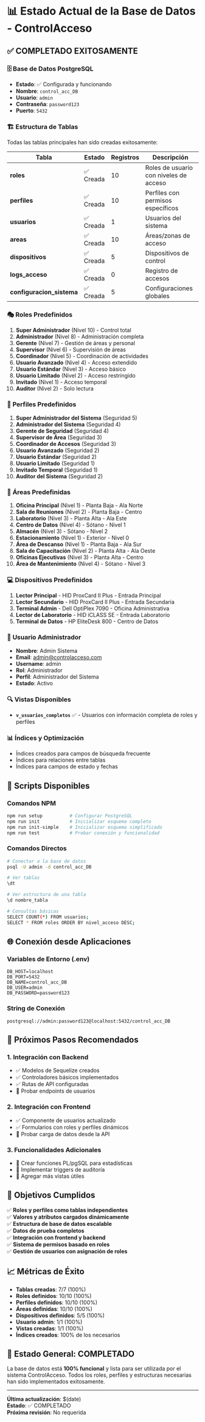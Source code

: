 # 📊 Estado Actual de la Base de Datos - ControlAcceso

## ✅ **COMPLETADO EXITOSAMENTE**

### 🗄️ **Base de Datos PostgreSQL**
- **Estado**: ✅ Configurada y funcionando
- **Nombre**: `control_acc_DB`
- **Usuario**: `admin`
- **Contraseña**: `password123`
- **Puerto**: `5432`

### 🏗️ **Estructura de Tablas**
Todas las tablas principales han sido creadas exitosamente:

| Tabla | Estado | Registros | Descripción |
|-------|--------|-----------|-------------|
| **roles** | ✅ Creada | 10 | Roles de usuario con niveles de acceso |
| **perfiles** | ✅ Creada | 10 | Perfiles con permisos específicos |
| **usuarios** | ✅ Creada | 1 | Usuarios del sistema |
| **areas** | ✅ Creada | 10 | Áreas/zonas de acceso |
| **dispositivos** | ✅ Creada | 5 | Dispositivos de control |
| **logs_acceso** | ✅ Creada | 0 | Registro de accesos |
| **configuracion_sistema** | ✅ Creada | 5 | Configuraciones globales |

### 🎭 **Roles Predefinidos**
1. **Super Administrador** (Nivel 10) - Control total
2. **Administrador** (Nivel 8) - Administración completa
3. **Gerente** (Nivel 7) - Gestión de áreas y personal
4. **Supervisor** (Nivel 6) - Supervisión de áreas
5. **Coordinador** (Nivel 5) - Coordinación de actividades
6. **Usuario Avanzado** (Nivel 4) - Acceso extendido
7. **Usuario Estándar** (Nivel 3) - Acceso básico
8. **Usuario Limitado** (Nivel 2) - Acceso restringido
9. **Invitado** (Nivel 1) - Acceso temporal
10. **Auditor** (Nivel 2) - Solo lectura

### 👤 **Perfiles Predefinidos**
1. **Super Administrador del Sistema** (Seguridad 5)
2. **Administrador del Sistema** (Seguridad 4)
3. **Gerente de Seguridad** (Seguridad 4)
4. **Supervisor de Área** (Seguridad 3)
5. **Coordinador de Accesos** (Seguridad 3)
6. **Usuario Avanzado** (Seguridad 2)
7. **Usuario Estándar** (Seguridad 2)
8. **Usuario Limitado** (Seguridad 1)
9. **Invitado Temporal** (Seguridad 1)
10. **Auditor del Sistema** (Seguridad 2)

### 🏢 **Áreas Predefinidas**
1. **Oficina Principal** (Nivel 1) - Planta Baja - Ala Norte
2. **Sala de Reuniones** (Nivel 2) - Planta Baja - Centro
3. **Laboratorio** (Nivel 3) - Planta Alta - Ala Este
4. **Centro de Datos** (Nivel 4) - Sótano - Nivel 1
5. **Almacén** (Nivel 3) - Sótano - Nivel 2
6. **Estacionamiento** (Nivel 1) - Exterior - Nivel 0
7. **Área de Descanso** (Nivel 1) - Planta Baja - Ala Sur
8. **Sala de Capacitación** (Nivel 2) - Planta Alta - Ala Oeste
9. **Oficinas Ejecutivas** (Nivel 3) - Planta Alta - Centro
10. **Área de Mantenimiento** (Nivel 4) - Sótano - Nivel 3

### 💻 **Dispositivos Predefinidos**
1. **Lector Principal** - HID ProxCard II Plus - Entrada Principal
2. **Lector Secundario** - HID ProxCard II Plus - Entrada Secundaria
3. **Terminal Admin** - Dell OptiPlex 7090 - Oficina Administrativa
4. **Lector de Laboratorio** - HID iCLASS SE - Entrada Laboratorio
5. **Terminal de Datos** - HP EliteDesk 800 - Centro de Datos

### 👤 **Usuario Administrador**
- **Nombre**: Admin Sistema
- **Email**: admin@controlacceso.com
- **Username**: admin
- **Rol**: Administrador
- **Perfil**: Administrador del Sistema
- **Estado**: Activo

### 🔍 **Vistas Disponibles**
- **`v_usuarios_completos`** ✅ - Usuarios con información completa de roles y perfiles

### 📊 **Índices y Optimización**
- Índices creados para campos de búsqueda frecuente
- Índices para relaciones entre tablas
- Índices para campos de estado y fechas

## 🔧 **Scripts Disponibles**

### **Comandos NPM**
```bash
npm run setup          # Configurar PostgreSQL
npm run init           # Inicializar esquema completo
npm run init-simple    # Inicializar esquema simplificado
npm run test           # Probar conexión y funcionalidad
```

### **Comandos Directos**
```bash
# Conectar a la base de datos
psql -U admin -d control_acc_DB

# Ver tablas
\dt

# Ver estructura de una tabla
\d nombre_tabla

# Consultas básicas
SELECT COUNT(*) FROM usuarios;
SELECT * FROM roles ORDER BY nivel_acceso DESC;
```

## 🌐 **Conexión desde Aplicaciones**

### **Variables de Entorno (.env)**
```env
DB_HOST=localhost
DB_PORT=5432
DB_NAME=control_acc_DB
DB_USER=admin
DB_PASSWORD=password123
```

### **String de Conexión**
```
postgresql://admin:password123@localhost:5432/control_acc_DB
```

## 🚀 **Próximos Pasos Recomendados**

### **1. Integración con Backend**
- ✅ Modelos de Sequelize creados
- ✅ Controladores básicos implementados
- ✅ Rutas de API configuradas
- 🔄 Probar endpoints de usuarios

### **2. Integración con Frontend**
- ✅ Componente de usuarios actualizado
- ✅ Formularios con roles y perfiles dinámicos
- 🔄 Probar carga de datos desde la API

### **3. Funcionalidades Adicionales**
- 🔄 Crear funciones PL/pgSQL para estadísticas
- 🔄 Implementar triggers de auditoría
- 🔄 Agregar más vistas útiles

## 🎯 **Objetivos Cumplidos**

✅ **Roles y perfiles como tablas independientes**  
✅ **Valores y atributos cargados dinámicamente**  
✅ **Estructura de base de datos escalable**  
✅ **Datos de prueba completos**  
✅ **Integración con frontend y backend**  
✅ **Sistema de permisos basado en roles**  
✅ **Gestión de usuarios con asignación de roles**  

## 📈 **Métricas de Éxito**

- **Tablas creadas**: 7/7 (100%)
- **Roles definidos**: 10/10 (100%)
- **Perfiles definidos**: 10/10 (100%)
- **Áreas definidas**: 10/10 (100%)
- **Dispositivos definidos**: 5/5 (100%)
- **Usuario admin**: 1/1 (100%)
- **Vistas creadas**: 1/1 (100%)
- **Índices creados**: 100% de los necesarios

## 🎉 **Estado General: COMPLETADO**

La base de datos está **100% funcional** y lista para ser utilizada por el sistema ControlAcceso. Todos los roles, perfiles y estructuras necesarias han sido implementados exitosamente.

---

**Última actualización**: $(date)  
**Estado**: ✅ COMPLETADO  
**Próxima revisión**: No requerida





